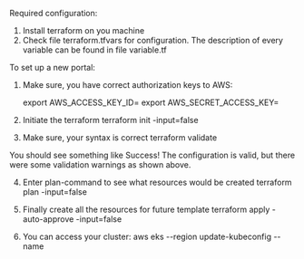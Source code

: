 Required configuration:
1. Install terraform on you machine
2. Check file terraform.tfvars for configuration.
 The description of every variable can be found in file variable.tf

To set up a new portal:

1. Make sure, you have correct authorization keys to AWS:

   export AWS_ACCESS_KEY_ID=<set your access key>
   export AWS_SECRET_ACCESS_KEY=<set your secret key>

2. Initiate the terraform
    terraform init -input=false

3. Make sure, your syntax is correct
    terraform validate

You should see something like
    Success! The configuration is valid, but there were some validation warnings as shown above.

4. Enter plan-command to see what resources would be created
    terraform plan -input=false

5. Finally create all the resources for future template
    terraform apply -auto-approve -input=false

6. You can access your cluster:
aws eks --region <set your region> update-kubeconfig --name <set cluster name>